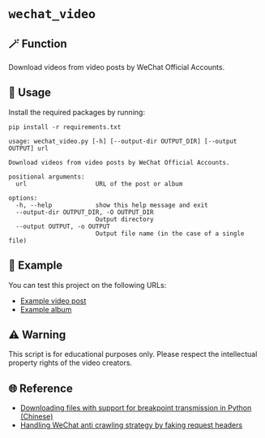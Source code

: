 # `wechat_video`

## 🪄 Function

Download videos from video posts by WeChat Official Accounts.

## 📖 Usage

Install the required packages by running:

```shell
pip install -r requirements.txt
```

```text
usage: wechat_video.py [-h] [--output-dir OUTPUT_DIR] [--output OUTPUT] url

Download videos from video posts by WeChat Official Accounts.

positional arguments:
  url                   URL of the post or album

options:
  -h, --help            show this help message and exit
  --output-dir OUTPUT_DIR, -O OUTPUT_DIR
                        Output directory
  --output OUTPUT, -o OUTPUT
                        Output file name (in the case of a single file)
```

## 🍻 Example

You can test this project on the following URLs:

- [Example video post](https://mp.weixin.qq.com/s?__biz=Mzg5ODU0MjM2NA%3D%3D&mid=2247483677&idx=1&sn=e299cc8de66a97041cb0832c282f94d4#rd)
- [Example album](https://mp.weixin.qq.com/mp/appmsgalbum?action=getalbum&album_id=1640869658155073541#wechat_redirect)

## ⚠️ Warning

This script is for educational purposes only. Please respect the intellectual property rights of the video creators.

## 🌐 Reference

- [Downloading files with support for breakpoint transmission in Python (Chinese)](https://www.cnblogs.com/yanghao2008/p/16368311.html)
- [Handling WeChat anti crawling strategy by faking request headers](https://github.com/systemmin/wxdown/blob/b3173e19665717b835d96caa92d9aea3af6413db/internal/service/html_parallel.go#L84)
